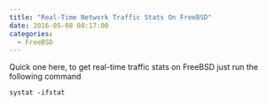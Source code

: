 ```yaml
---
title: "Real-Time Network Traffic Stats On FreeBSD"
date: 2016-05-08 08:17:00
categories:
  - FreeBSD
---
```


Quick one here, to get real-time traffic stats on FreeBSD just run the following command

```none
systat -ifstat
```
